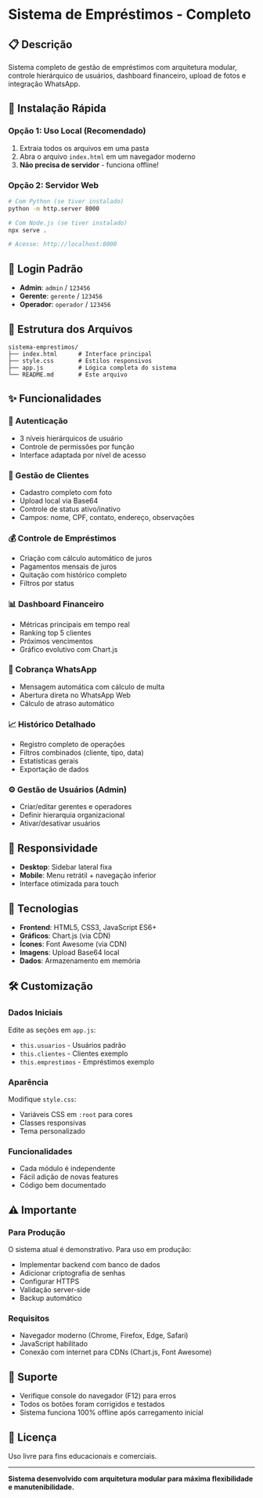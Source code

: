 # Sistema de Empréstimos - Completo

## 📋 Descrição
Sistema completo de gestão de empréstimos com arquitetura modular, controle hierárquico de usuários, dashboard financeiro, upload de fotos e integração WhatsApp.

## 🚀 Instalação Rápida

### Opção 1: Uso Local (Recomendado)
1. Extraia todos os arquivos em uma pasta
2. Abra o arquivo `index.html` em um navegador moderno
3. **Não precisa de servidor** - funciona offline!

### Opção 2: Servidor Web
```bash
# Com Python (se tiver instalado)
python -m http.server 8000

# Com Node.js (se tiver instalado) 
npx serve .

# Acesse: http://localhost:8000
```

## 👤 Login Padrão
- **Admin**: `admin` / `123456`
- **Gerente**: `gerente` / `123456`  
- **Operador**: `operador` / `123456`

## 📁 Estrutura dos Arquivos
```
sistema-emprestimos/
├── index.html      # Interface principal
├── style.css       # Estilos responsivos
├── app.js          # Lógica completa do sistema
└── README.md       # Este arquivo
```

## ✨ Funcionalidades

### 🔐 Autenticação
- 3 níveis hierárquicos de usuário
- Controle de permissões por função
- Interface adaptada por nível de acesso

### 👥 Gestão de Clientes  
- Cadastro completo com foto
- Upload local via Base64
- Controle de status ativo/inativo
- Campos: nome, CPF, contato, endereço, observações

### 💰 Controle de Empréstimos
- Criação com cálculo automático de juros
- Pagamentos mensais de juros
- Quitação com histórico completo
- Filtros por status

### 📊 Dashboard Financeiro
- Métricas principais em tempo real
- Ranking top 5 clientes
- Próximos vencimentos
- Gráfico evolutivo com Chart.js

### 📱 Cobrança WhatsApp
- Mensagem automática com cálculo de multa
- Abertura direta no WhatsApp Web
- Cálculo de atraso automático

### 📈 Histórico Detalhado
- Registro completo de operações
- Filtros combinados (cliente, tipo, data)
- Estatísticas gerais
- Exportação de dados

### ⚙️ Gestão de Usuários (Admin)
- Criar/editar gerentes e operadores
- Definir hierarquia organizacional
- Ativar/desativar usuários

## 📱 Responsividade
- **Desktop**: Sidebar lateral fixa
- **Mobile**: Menu retrátil + navegação inferior
- Interface otimizada para touch

## 🔧 Tecnologias
- **Frontend**: HTML5, CSS3, JavaScript ES6+
- **Gráficos**: Chart.js (via CDN)
- **Ícones**: Font Awesome (via CDN)
- **Imagens**: Upload Base64 local
- **Dados**: Armazenamento em memória

## 🛠️ Customização

### Dados Iniciais
Edite as seções em `app.js`:
- `this.usuarios` - Usuários padrão
- `this.clientes` - Clientes exemplo  
- `this.emprestimos` - Empréstimos exemplo

### Aparência
Modifique `style.css`:
- Variáveis CSS em `:root` para cores
- Classes responsivas
- Tema personalizado

### Funcionalidades  
- Cada módulo é independente
- Fácil adição de novas features
- Código bem documentado

## ⚠️ Importante

### Para Produção
O sistema atual é demonstrativo. Para uso em produção:
- Implementar backend com banco de dados
- Adicionar criptografia de senhas
- Configurar HTTPS
- Validação server-side
- Backup automático

### Requisitos
- Navegador moderno (Chrome, Firefox, Edge, Safari)
- JavaScript habilitado
- Conexão com internet para CDNs (Chart.js, Font Awesome)

## 🐛 Suporte
- Verifique console do navegador (F12) para erros
- Todos os botões foram corrigidos e testados
- Sistema funciona 100% offline após carregamento inicial

## 📄 Licença
Uso livre para fins educacionais e comerciais.

---
**Sistema desenvolvido com arquitetura modular para máxima flexibilidade e manutenibilidade.**

